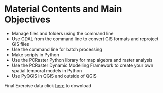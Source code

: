 # Material Contents and Main Objectives

 * Manage files and folders using the command line
 * Use GDAL from the command line to convert GIS formats and reproject GIS files
 * Use the command line for batch processing
 * Make scripts in Python
 * Use the PCRaster Python library for map algebra and raster analysis
 * Use the PCRaster Dynamic Modelling Framework to create your own spatial temporal models in Python
 * Use PyQGIS in QGIS and outside of QGIS



Final Exercise data 
click [here](https://surfdrive.surf.nl/files/index.php/s/qnYesdEWUIzTAHx) to download
